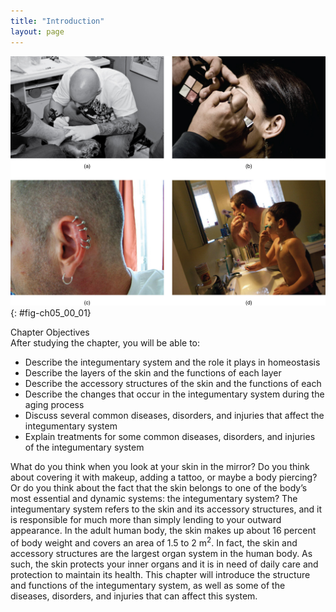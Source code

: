 ```yaml
---
title: "Introduction"
layout: page
---
```



<?cnx.eoc class="summary" title="Chapter Review"?>

<?cnx.eoc class="interactive-exercise" title="Interactive Link Questions"?>

<?cnx.eoc class="multiple-choice" title="Review Questions" ?>

<?cnx.eoc class="free-response" title="Critical Thinking Questions"?>

<?cnx.eoc class=&#8221;references&#8221; title=&#8221;References&#8221;?>

 ![Photo A shows a person getting a tattoo on the foot. Photo B shows a woman getting her eyebrows groomed. Photo C shows a person&#x2019;s ear, with five earrings in the upper part and one in the lobe. Photo D shows a man and a boy shaving their faces.](../resources/500_Splash_Image.jpg "Your skin is a vital part of your life and appearance (a&#x2013;d). Some people choose to embellish it with tattoos (a), makeup (b), and even piercings (c). (credit a: Steve Teo; credit b: &#x201C;spaceodissey&#x201D;/flickr; credit c: Mark/flickr; credit d: Lisa Schaffer)"){: #fig-ch05_00_01}

<div data-type="note" id="eip-637" class="chapter-objectives" markdown="1">
<div data-type="title">
Chapter Objectives
</div>
After studying the chapter, you will be able to:

* Describe the integumentary system and the role it plays in homeostasis
* Describe the layers of the skin and the functions of each layer
* Describe the accessory structures of the skin and the functions of each
* Describe the changes that occur in the integumentary system during the aging process
* Discuss several common diseases, disorders, and injuries that affect the integumentary system
* Explain treatments for some common diseases, disorders, and injuries of the integumentary system

</div>

What do you think when you look at your skin in the mirror? Do you think about covering it with makeup, adding a tattoo, or maybe a body piercing? Or do you think about the fact that the skin belongs to one of the body’s most essential and dynamic systems: the integumentary system? The integumentary system refers to the skin and its accessory structures, and it is responsible for much more than simply lending to your outward appearance. In the adult human body, the skin makes up about 16 percent of body weight and covers an area of 1.5 to 2 m<sup>2</sup>. In fact, the skin and accessory structures are the largest organ system in the human body. As such, the skin protects your inner organs and it is in need of daily care and protection to maintain its health. This chapter will introduce the structure and functions of the integumentary system, as well as some of the diseases, disorders, and injuries that can affect this system.

